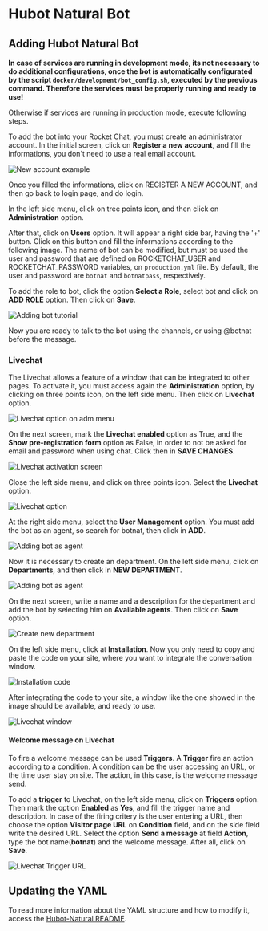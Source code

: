 # Hubot Natural Bot

## Adding Hubot Natural Bot

**In case of services are running in development mode, its not necessary to do additional configurations, once the bot is automatically configurated by the script `docker/development/bot_config.sh`, executed by the previous command. Therefore the services must be properly running and ready to use!**

Otherwise if services are running in production mode, execute following steps.

To add the bot into your Rocket Chat, you must create an administrator account. In the initial screen, click on **Register a new account**, and fill the informations, you don't need to use a real email account.

![New account example](https://gitlab.com/lappis-unb/projects/minc/rouanet-bot/wikis/images/new_account.png)

Once you filled the informations, click on REGISTER A NEW ACCOUNT, and then go back to login page, and do login.

In the left side menu, click on tree points icon, and then click on **Administration** option.

After that, click on **Users** option. It will appear a right side bar, having the '+' button. Click on this button and fill the informations according to the following image. The name of bot can be modified, but must be used the user and password that are defined on ROCKETCHAT_USER and ROCKETCHAT_PASSWORD variables, on `production.yml` file. By default, the user and password are `botnat` and `botnatpass`, respectively.

To add the role to bot, click the option **Select a Role**, select bot and click on **ADD ROLE** option. Then click on **Save**.

![Adding bot tutorial](https://gitlab.com/lappis-unb/projects/minc/rouanet-bot/wikis/images/adding_bot.png)

Now you are ready to talk to the bot using the channels, or using @botnat before the message.

### Livechat

The Livechat allows a feature of a window that can be integrated to other pages. To activate it, you must access again the **Administration** option, by clicking on three points icon, on the left side menu. Then click on **Livechat** option.

![Livechat option on adm menu](https://gitlab.com/lappis-unb/projects/minc/rouanet-bot/wikis/images/livechat_sidebar.png)

On the next screen, mark the **Livechat enabled** option as True, and the **Show pre-registration form** option as False, in order to not be asked for email and password when using chat. Click then in **SAVE CHANGES**.

![Livechat activation screen](https://gitlab.com/lappis-unb/projects/minc/rouanet-bot/wikis/images/active_livechat.png)

Close the left side menu, and click on three points icon. Select the **Livechat** option.

![Livechat option](https://gitlab.com/lappis-unb/projects/minc/rouanet-bot/wikis/images/livechat_option.png)

At the right side menu, select the **User Management** option. You must add the bot as an agent, so search for botnat, then click in **ADD**.

![Adding bot as agent](https://gitlab.com/lappis-unb/projects/minc/rouanet-bot/wikis/images/add_agent.png)

Now it is necessary to create an department. On the left side menu, click on **Departments**, and then click in **NEW DEPARTMENT**.

![Adding bot as agent](https://gitlab.com/lappis-unb/projects/minc/rouanet-bot/wikis/images/new_department.png)

On the next screen, write a name and a description for the department and add the bot by selecting him on **Available agents**. Then click on **Save** option.

![Create new department](https://gitlab.com/lappis-unb/projects/minc/rouanet-bot/wikis/images/add_agent_to_department.png)

On the left side menu, click at **Installation**. Now you only need to copy and paste the code on your site, where you want to integrate the conversation window.

![Installation code](https://gitlab.com/lappis-unb/projects/minc/rouanet-bot/wikis/images/installation.png)

After integrating the code to your site, a window like the one showed in the image should be available, and ready to use.

![Livechat window](https://gitlab.com/lappis-unb/projects/minc/rouanet-bot/wikis/images/livechat_en.png)

#### Welcome message on Livechat

To fire a welcome message can be used **Triggers**. A **Trigger** fire an action according to a condition. A condition can be the user accessing an URL, or the time user stay on site. The action, in this case, is the welcome message send.

To add a **trigger** to Livechat, on the left side menu, click on **Triggers** option. Then mark the option **Enabled** as **Yes**, and fill the trigger name and description. In case of the firing critery is the user entering a URL, then choose the option **Visitor page URL** on **Condition** field, and on the side field write the desired URL.
Select the option **Send a message** at field **Action**, type the bot name(**botnat**) and the welcome message. After all, click on **Save**.

![Livechat Trigger URL](https://gitlab.com/lappis-unb/projects/minc/rouanet-bot/wikis/images/trigger_url.png)

## Updating the YAML

To read more information about the YAML structure and how to modify it, access the [Hubot-Natural README](https://github.com/RocketChat/hubot-natural/blob/master/README.md).
